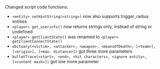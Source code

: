 Changed script code functions:
  * `<entity> setHintString(<string>)` now also supports trigger_radius entities
  * `<player> get_userinfo()` now returns strings only, instead of string or undefined
  * `<player> getClientState()` was renamed to `<player> getClientConnectState()`
  * `obituary(<victim>, <attacker>, <weapon>, <meansOfDeath>, [<team>], [<origin>], [<max. distance>])` got three more parameters
  * `bulletTrace(<start>, <end>, <hit characters>, <ignore entity>, [<content mask>])` got one more parameter